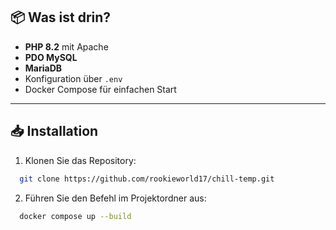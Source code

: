 ## 📦 Was ist drin?
- **PHP 8.2** mit Apache
- **PDO MySQL**
- **MariaDB**
- Konfiguration über `.env`
- Docker Compose für einfachen Start

---

## 📥 Installation

1. Klonen Sie das Repository:
```bash
  git clone https://github.com/rookieworld17/chill-temp.git
```

2. Führen Sie den Befehl im Projektordner aus:
```bash
  docker compose up --build
```